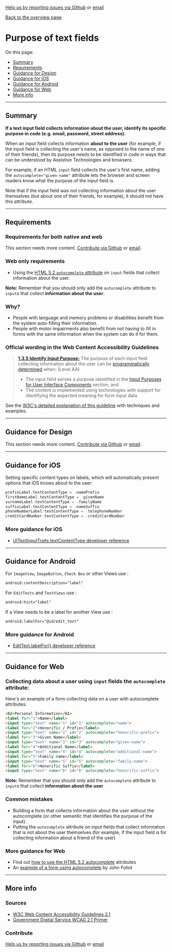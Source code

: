 [Help us by reporting issues via Github](https://github.com/theappbusiness/accessibility-guidelines) or [email](mailto:jeanfrancois@theappbusiness.com)

[Back to the overview page](./../index.html)

# Purpose of text fields

On this page:
* [Summary](#summary)
* [Requirements](#requirements)
* [Guidance for Design](#guidance-for-design)
* [Guidance for iOS](#guidance-for-ios)
* [Guidance for Android](#guidance-for-android)
* [Guidance for Web](#guidance-for-web)
* [More info](#more-info)

---

## Summary

**If a text input field collects information about the user, identify its specific purpose in code (e.g. email, password, street address).**

When an input field collects information **about to the user** (for example, if the input field is collecting the user's name, as opposed to the name of one of their friends), then its purpose needs to be identified in code in ways that can be understood by Assistive Technologies and browsers.

For example, if an HTML `input` field collects the user's first name, adding the `autocomplete="given-name"` attribute lets the browser and screen readers know what the purpose of the input field is.

Note that if the input field was not collecting information about the user themselves (but about one of their friends, for example), it should not have this attribute.

---

## Requirements

### Requirements for both native and web

This section needs more content. [Contribute via Github](https://github.com/theappbusiness/accessibility-guidelines/) or [email](mailto:jeanfrancois@theappbusiness.com).

### Web only requirements

* Using the [HTML 5.2 `autocomplete` attribute](https://www.w3.org/TR/html52/sec-forms.html#sec-autofill) on `input` fields that collect information about the user.

**Note:** Remember that you should only add the `autocomplete` attribute to `input`s that collect **information about the user**.

### Why?

* People with language and memory problems or disabilities benefit from the system auto-filling their information.
* People with motor impairments also benefit from not having to fill in forms with the same information when the system can do it for them.

### Official wording in the Web Content Accessibility Guidelines

> [**1.3.5 Identify Input Purpose:**](https://www.w3.org/WAI/WCAG21/Understanding/identify-input-purpose.html) The purpose of each input field collecting information about the user can be [programmatically determined](https://www.w3.org/WAI/WCAG21/Understanding/identify-input-purpose.html#dfn-programmatically-determined) when: (Level AA)
>
> * The input field serves a purpose identified in the [Input Purposes for User Interface Components](https://www.w3.org/TR/WCAG21/#input-purposes) section; and
> * The content is implemented using technologies with support for identifying the expected meaning for form input data.

See the [W3C's detailed explanation of this guideline](https://www.w3.org/WAI/WCAG21/Understanding/identify-input-purpose.html) with techniques and examples.

---

## Guidance for Design

This section needs more content. [Contribute via Github](https://github.com/theappbusiness/accessibility-guidelines/) or [email](mailto:jeanfrancois@theappbusiness.com).

---

## Guidance for iOS

Setting specific content types on labels, which will automatically present options that iOS knows about to the user:

```swift
prefixLabel.textContentType = .namePrefix
firstNameLabel.textContentType = .givenName
surnameLabel.textContentType = .familyName
suffixLabel.textContentType = .nameSuffix
phoneNumberLabel.textContentType = .telephoneNumber
creditCardNumber.textContentType = .creditCardNumber
```

### More guidance for iOS

* [UITextInputTraits.textContentType developer reference](https://developer.apple.com/documentation/uikit/uitextinputtraits/1649656-textcontenttype "developer.apple.com reference")

---

## Guidance for Android

For `ImageView`, `ImageButton`, `Check Box` or other Views use :

```xml
android:contentDescription="label"
```

For `EditTexts` and `TextViews` use :

```xml
android:hint="label"
```

If a View needs to be a label for another View use :

```xml
android:labelFor="@id/edit_text"
```

### More guidance for Android

* [EditText.labelFor() developer reference](https://support.google.com/accessibility/android/answer/7158690?hl=en-GB "developer.android.com reference")

---

## Guidance for Web

### Collecting data about a user using `input` fields the `autocomplete` attribute:

Here's an example of a form collecting data on a user with autocomplete attributes:

```html
<h2>Personal Information</h2>
<label for="1">Name</label>
<input type="text" name="1" id="1" autocomplete="name">
<label for="2">Honorific / Prefix</label>
<input type="text" name="2" id="2" autocomplete="honorific-prefix">
<label for="3">Given Name</label>
<input type="text" name="3" id="3" autocomplete="given-name">
<label for="4">Additional Name</label>
<input type="text" name="4" id="4" autocomplete="additional-name">
<label for="5">Family name</label>
<input type="text" name="5" id="5" autocomplete="family-name">
<label for="6">Honorific Suffix</label>
<input type="text" name="6" id="6" autocomplete="honorific-suffix">
```

**Note:** Remember that you should only add the `autocomplete` attribute to `input`s that collect **information about the user**.

### Common mistakes

* Building a form that collects information about the user without the autocomplete (or other semantic that identifies the purpose of the input).
* Putting the `autocomplete` attribute on input fields that collect information that is not about the user themselves (for example, if the input field is for collecting information about a friend of the user)

### More guidance for Web

* Find out [how to use the HTML 5.2 autocomplete](https://www.w3.org/WAI/WCAG21/Techniques/html/H98) attributes
* An [example of a form using autocomplete](http://john.foliot.ca/demos/autofill.php) by John Foliot

---

## More info

### Sources

* [W3C Web Content Accessibility Guidelines 2.1](https://www.w3.org/TR/WCAG21/)
* [Government Digital Service WCAG 2.1 Primer](https://alphagov.github.io/wcag-primer/)

### Contribute

[Help us by reporting issues via Github](https://github.com/theappbusiness/accessibility-guidelines) or [email](mailto:jeanfrancois@theappbusiness.com)